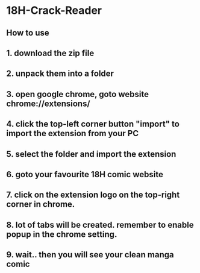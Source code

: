 # 18H-Crack-Reader
## How to use

## 1. download the zip file

## 2. unpack them into a folder

## 3. open google chrome, goto website chrome://extensions/

## 4. click the top-left corner button "import" to import the extension from your PC

## 5. select the folder and import the extension

## 6. goto your favourite 18H comic website

## 7. click on the extension logo on the top-right corner in chrome.

## 8. lot of tabs will be created. remember to enable popup in the chrome setting.

## 9. wait.. then you will see your clean manga comic
